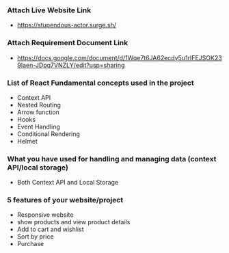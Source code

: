 ### Attach Live Website Link
- https://stupendous-actor.surge.sh/

### Attach Requirement Document Link
- https://docs.google.com/document/d/1Wqe7t6JA62ecdy5u1rIFEJSOK239Iaen-JDpq7VNZLY/edit?usp=sharing

### List of React Fundamental concepts used in the project
- Context API
- Nested Routing
- Arrow function
- Hooks
- Event Handling
- Conditional Rendering
- Helmet

### What you have used for handling and managing data (context API/local storage)
- Both Context API and Local Storage


### 5 features of your website/project
- Responsive website
- show products and view product details
- Add to cart and wishlist
- Sort by price
- Purchase
